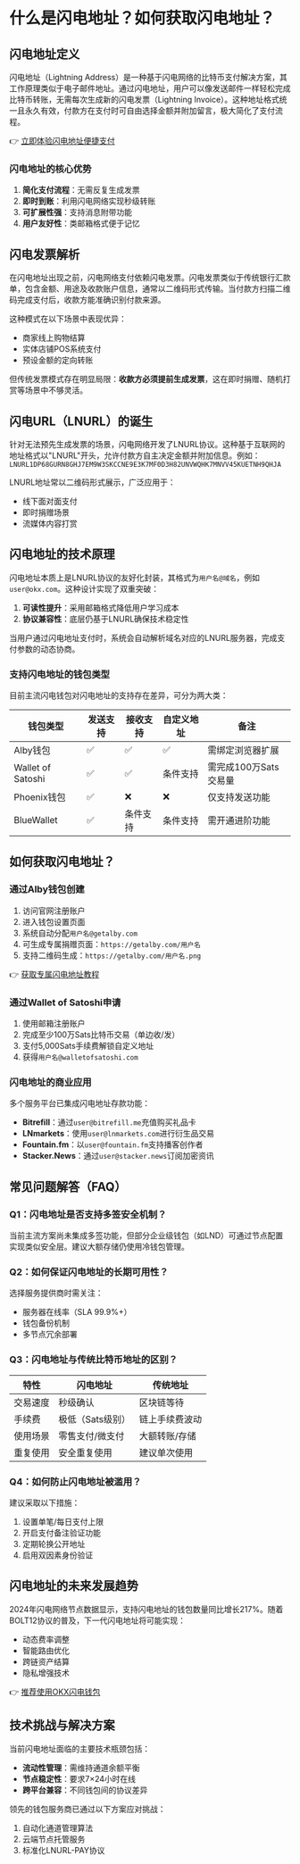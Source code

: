 # 什么是闪电地址？如何获取闪电地址？

## 闪电地址定义  
闪电地址（Lightning Address）是一种基于闪电网络的比特币支付解决方案，其工作原理类似于电子邮件地址。通过闪电地址，用户可以像发送邮件一样轻松完成比特币转账，无需每次生成新的闪电发票（Lightning Invoice）。这种地址格式统一且永久有效，付款方在支付时可自由选择金额并附加留言，极大简化了支付流程。

👉 [立即体验闪电地址便捷支付](https://bit.ly/okx_welcome)  

### 闪电地址的核心优势  
1. **简化支付流程**：无需反复生成发票  
2. **即时到账**：利用闪电网络实现秒级转账  
3. **可扩展性强**：支持消息附带功能  
4. **用户友好性**：类邮箱格式便于记忆  

## 闪电发票解析  
在闪电地址出现之前，闪电网络支付依赖闪电发票。闪电发票类似于传统银行汇款单，包含金额、用途及收款账户信息，通常以二维码形式传输。当付款方扫描二维码完成支付后，收款方能准确识别付款来源。  

这种模式在以下场景中表现优异：  
- 商家线上购物结算  
- 实体店铺POS系统支付  
- 预设金额的定向转账  

但传统发票模式存在明显局限：**收款方必须提前生成发票**，这在即时捐赠、随机打赏等场景中不够灵活。

## 闪电URL（LNURL）的诞生  
针对无法预先生成发票的场景，闪电网络开发了LNURL协议。这种基于互联网的地址格式以"LNURL"开头，允许付款方自主决定金额并附加信息。例如：  
`LNURL1DP68GURN8GHJ7EM9W3SKCCNE9E3K7MF0D3H82UNVWQHK7MNVV45KUETNH9QHJA`  

LNURL地址常以二维码形式展示，广泛应用于：  
- 线下面对面支付  
- 即时捐赠场景  
- 流媒体内容打赏  

## 闪电地址的技术原理  
闪电地址本质上是LNURL协议的友好化封装，其格式为`用户名@域名`，例如`user@okx.com`。这种设计实现了双重突破：  
1. **可读性提升**：采用邮箱格式降低用户学习成本  
2. **协议兼容性**：底层仍基于LNURL确保技术稳定性  

当用户通过闪电地址支付时，系统会自动解析域名对应的LNURL服务器，完成支付参数的动态协商。

### 支持闪电地址的钱包类型  
目前主流闪电钱包对闪电地址的支持存在差异，可分为两大类：

| 钱包类型       | 发送支持 | 接收支持 | 自定义地址 | 备注                     |
|----------------|----------|----------|------------|--------------------------|
| Alby钱包       | ✅        | ✅        | ✅          | 需绑定浏览器扩展         |
| Wallet of Satoshi | ✅      | ✅        | 条件支持   | 需完成100万Sats交易量    |
| Phoenix钱包    | ✅        | ❌        | ❌          | 仅支持发送功能           |
| BlueWallet     | ✅        | 条件支持 | 条件支持   | 需开通进阶功能           |

## 如何获取闪电地址？  

### 通过Alby钱包创建  
1. 访问官网注册账户  
2. 进入钱包设置页面  
3. 系统自动分配`用户名@getalby.com`  
4. 可生成专属捐赠页面：`https://getalby.com/用户名`  
5. 支持二维码生成：`https://getalby.com/用户名.png`  

👉 [获取专属闪电地址教程](https://bit.ly/okx_welcome)  

### 通过Wallet of Satoshi申请  
1. 使用邮箱注册账户  
2. 完成至少100万Sats比特币交易（单边收/发）  
3. 支付5,000Sats手续费解锁自定义地址  
4. 获得`用户名@walletofsatoshi.com`  

### 闪电地址的商业应用  
多个服务平台已集成闪电地址存款功能：  
- **Bitrefill**：通过`user@bitrefill.me`充值购买礼品卡  
- **LNmarkets**：使用`user@lnmarkets.com`进行衍生品交易  
- **Fountain.fm**：以`user@fountain.fm`支持播客创作者  
- **Stacker.News**：通过`user@stacker.news`订阅加密资讯  

## 常见问题解答（FAQ）  

### Q1：闪电地址是否支持多签安全机制？  
当前主流方案尚未集成多签功能，但部分企业级钱包（如LND）可通过节点配置实现类似安全层。建议大额存储仍使用冷钱包管理。

### Q2：如何保证闪电地址的长期可用性？  
选择服务提供商时需关注：  
- 服务器在线率（SLA 99.9%+）  
- 钱包备份机制  
- 多节点冗余部署  

### Q3：闪电地址与传统比特币地址的区别？  
| 特性          | 闪电地址         | 传统地址       |  
|---------------|------------------|----------------|  
| 交易速度      | 秒级确认         | 区块链等待       |  
| 手续费        | 极低（Sats级别） | 链上手续费波动   |  
| 使用场景      | 零售支付/微支付  | 大额转账/存储    |  
| 重复使用      | 安全重复使用      | 建议单次使用     |  

### Q4：如何防止闪电地址被滥用？  
建议采取以下措施：  
1. 设置单笔/每日支付上限  
2. 开启支付备注验证功能  
3. 定期轮换公开地址  
4. 启用双因素身份验证  

## 闪电地址的未来发展趋势  
2024年闪电网络节点数据显示，支持闪电地址的钱包数量同比增长217%。随着BOLT12协议的普及，下一代闪电地址将可能实现：  
- 动态费率调整  
- 智能路由优化  
- 跨链资产结算  
- 隐私增强技术  

👉 [推荐使用OKX闪电钱包](https://bit.ly/okx_welcome)  

## 技术挑战与解决方案  
当前闪电地址面临的主要技术瓶颈包括：  
- **流动性管理**：需维持通道余额平衡  
- **节点稳定性**：要求7×24小时在线  
- **跨平台兼容**：不同钱包间的协议差异  

领先的钱包服务商已通过以下方案应对挑战：  
1. 自动化通道管理算法  
2. 云端节点托管服务  
3. 标准化LNURL-PAY协议  
